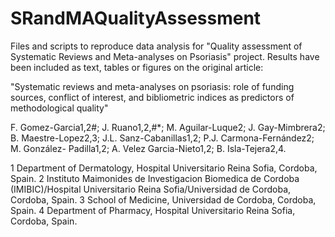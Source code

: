 # SRandMAQualityAssessment
Files and scripts to reproduce data analysis for "Quality assessment of Systematic Reviews and Meta-analyses on Psoriasis" project. Results have been included as text, tables or figures on the original article:

"Systematic reviews and meta-analyses on psoriasis: role of funding sources, conflict of interest, and bibliometric indices as predictors of methodological quality"

F. Gomez-Garcia1,2#; J. Ruano1,2,#*; M. Aguilar-Luque2; J. Gay-Mimbrera2; B. Maestre-Lopez2,3; J.L. Sanz-Cabanillas1,2; P.J. Carmona-Fernández2; M. González- Padilla1,2; A. Velez Garcia-Nieto1,2; B. Isla-Tejera2,4.

1 Department of Dermatology, Hospital Universitario Reina Sofia, Cordoba, Spain. 
2 Instituto Maimonides de Investigacion Biomedica de Cordoba (IMIBIC)/Hospital Universitario Reina Sofia/Universidad de Cordoba, Cordoba, Spain.
3 School of Medicine, Universidad de Cordoba, Cordoba, Spain.
4 Department of Pharmacy, Hospital Universitario Reina Sofia, Cordoba, Spain.
